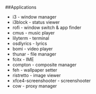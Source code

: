 ##Applications
- i3 - window manager  
- i3block - status viewer  
- rofi - window switch & app finder  
- cmus - music player  
- lilyterm - terminal  
- osdlyrics - lyrics  
- bomi - video player  
- thunar - file manager  
- fcitx - IME  
- compton - composite manager  
- feh - wallpaper setter  
- ristretto - image viewer  
- xfce4-screenshooter - screenshooter  
- cow - proxy manager  
